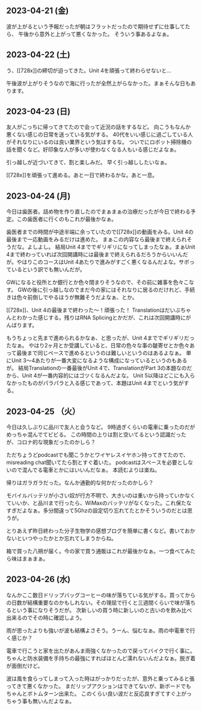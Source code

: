 ## 2023-04-21 (金)

波が上がるという予報だったが朝はフラットだったので期待せずに仕事してたら、
午後から意外と上がって悪くなかった。
そういう事あるよなぁ。

## 2023-04-22 (土)

う、[[728x]]の締切が迫ってきた。Unit 4を頑張って終わらせないと…

午後波が上がりそうなので海に行ったが全然上がらなかった。まぁそんな日もあります。

## 2023-04-23 (日)

友人がこっちに帰ってきてたので会って近況の話をするなど。
向こうもなんか悪くない感じの日常を送っている気がする。
40代をいい感じに過ごしている人がそれなりにいるのは良い業界という気はするな。
ついでにロボット掃除機の話を聞くなど。好印象な人が多いが使わなくなる人もいる感じだよなぁ。

引っ越しが近づいてきて、割と楽しみだ。
早く引っ越ししたいなぁ。

[[728x]]を頑張って進める。あと一日で終わるかな。あと一息。

## 2023-04-24 (月)

今日は歯医者。詰め物を作り直したのでまぁまぁの治療だったが今日で終わる予定。この歯医者に行くのもこれが最後かなぁ。

歯医者までの時間が中途半端に余っていたので[[728x]]の動画をみる。Unit 4の最後まで一応動画をみるだけは進めた。
まぁこの内容なら最後まで終えられそうだな。よしよし。
結局Unit 4まででギリギリになってしまったなぁ。まぁUnit 4まで終わっていれば次回開講時には最後まで終えられるだろうからいいんだが。やはりこのコースはUnit 4あたりで進みがすごく悪くなるんだよな。サボっているという訳でも無いんだが。

GWになると役所とか銀行とか色々閉まりそうなので、その前に雑事を色々こなす。
GWの後に引っ越しなのでまだ今の家にはそれなりに居るのだけれど、手続きは色々前倒しでやるほうが無難そうだよなぁ、とか。

[[728x]]、Unit 4の最後まで終わった〜！頑張った！
Translationはだいぶちゃんとわかった感じする。残りはRNA Splicingとかだが、これは次回開講時にがんばります。

もうちょっと先まで進められるかなぁ、と思ったが、Unit 4まででギリギリだったなぁ。
やはり2ヶ月とか受講していると、日常の色々な事の皺寄せとか色々あって最後まで同じペースで進めるというのは難しいというのはあるよなぁ。
単にUnit 3〜4あたりが一番大変になるような構成になっているというのもあるが。
結局Translationの一番最後がUnit 4で、TranslationがPart 3の本題なのだから、Unit 4が一番内容的にはゴツくなるんだよな。
Unit 5以降はどこにも入らなかったものがパラパラと入る感じであって、本題はUnit 4までという気がする。

## 2023-04-25 （火）

今日は久しぶりに品川で友人と会うなど。
9時過ぎくらいの電車に乗ったのだがめっちゃ混んでてビビる。
この時間の上りは割と空いてるという認識だったが、コロナ的な現象だったのかしら？

ただちょうどpodcastでも聞こうかとワイヤレスイヤホン持ってきてたので、misreading chat聞いてたら割とすぐ着いた。
podcastはスペースを必要としないので混んでる電車とかにはいいんだなぁ。
本読むよりは楽ね。

帰りはガラガラだった。なんか通勤的な何かだったのかしら？

モバイルバッテリが小さい奴が行方不明で、大きいのは重いから持っていかなくていいか、と品川まで行ったら、WiMaxのバッテリがなくなった。これ保たなすぎだよなぁ。多分間違って5Ghzの設定切り忘れてたとかそういうのだとは思うが。

とりあえず昨日終わった分子生物学の感想ブログを簡単に書くなど。書いておかないといつやったかとか忘れてしまうからね。

箱で買った八朔が届く。今の家で買う通販はこれが最後かなぁ。一つ食べてみたら味はまぁまぁ。

## 2023-04-26 (水)

なんかここ数日ドリップバッグコーヒーの味が落ちている気がする。買ってからの日数が結構重要なのかもしれない。その理屈で行くと三週間くらいで味が落ちるという事になりそうだが。
次新しいの買う時に新しいのと古いのを飲み比べ出来るのでその時に確認しよう。

雨が思ったよりも強いが波も結構よさそう。うーん、悩むなぁ。雨の中電車で行く感じか？

電車で行こうと家を出たがあんま雨強くなかったので戻ってバイクで行く事に。
ちゃんと防水装備を手持ちの最強にすればほとんど濡れないんだよなぁ。脱ぎ着が面倒だけど。

波は風を食らってしまって入った時はがっかりだったが、意外と乗ってみると張ってきて悪くなかった。
まだリップアクションはできてないが、新ボードでもちゃんとボトムターン出来た。
このくらい良い波だと反応良すぎてすぐ上がっちゃう事も無いんだよなぁ。